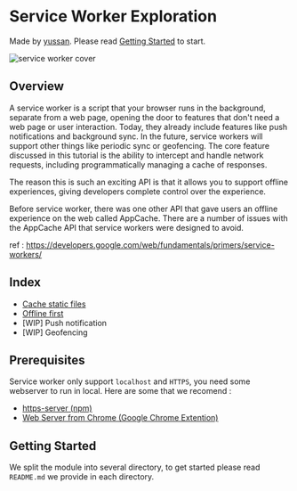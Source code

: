 # Service Worker Exploration
Made by [yussan](https://twitter.com/xyussanx). Please read [Getting Started](#getting-started) to start.

![service worker cover](https://philna.sh/images/service-worker.png)

## Overview

A service worker is a script that your browser runs in the background, separate from a web page, opening the door to features that don't need a web page or user interaction. Today, they already include features like push notifications and background sync. In the future, service workers will support other things like periodic sync or geofencing. The core feature discussed in this tutorial is the ability to intercept and handle network requests, including programmatically managing a cache of responses.

The reason this is such an exciting API is that it allows you to support offline experiences, giving developers complete control over the experience.

Before service worker, there was one other API that gave users an offline experience on the web called AppCache. There are a number of issues with the AppCache API that service workers were designed to avoid.

ref : https://developers.google.com/web/fundamentals/primers/service-workers/

## Index 
* [Cache static files](https://github.com/yussan/exploration-service-worker/tree/master/1.0.cache-static-files)
* [Offline first](https://github.com/yussan/exploration-service-worker/tree/master/2.0.offline-first)
* [WIP] Push notification
* [WIP] Geofencing

## Prerequisites
Service worker only support `localhost` and `HTTPS`, you need some webserver to run in local. Here are some that we recomend :
* [https-server (npm)](https://www.npmjs.com/package/http-server)
* [Web Server from Chrome (Google Chrome Extention)](https://chrome.google.com/webstore/detail/web-server-for-chrome/ofhbbkphhbklhfoeikjpcbhemlocgigb?hl=en)

## Getting Started
We split the module into several directory, to get started please read `README.md` we provide in each directory.
